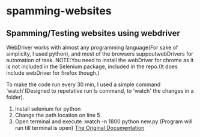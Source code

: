 # spamming-websites
## Spamming/Testing websites using webdriver

WebDriver works with almost any programming language(For sake of simplicity, I used python), and most of the browsers suppoutwebDrivers for automation of task.
NOTE:You need to install the webDriver for chrome as it is not included in the Selenium package, included in the repo.(It does include webDriver for firefox though.)

To make the code run every 30 min, I used a simple command 'watch'(Designed to repetative run ls command, to 'watch' the changes in a folder).

1. Install selenium for python
2. Change the path location on line 5
3. Open terminal and execute :watch -n 1800 python new.py
(Program will run till terminal is open)
[The Original Documentation](https://selenium-python.readthedocs.io/getting-started.html)
